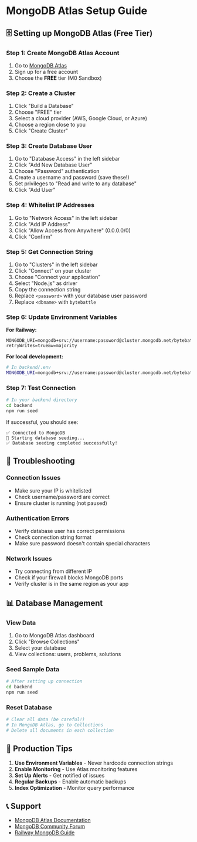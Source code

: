 # MongoDB Atlas Setup Guide

## 🗄️ Setting up MongoDB Atlas (Free Tier)

### Step 1: Create MongoDB Atlas Account
1. Go to [MongoDB Atlas](https://www.mongodb.com/atlas)
2. Sign up for a free account
3. Choose the **FREE** tier (M0 Sandbox)

### Step 2: Create a Cluster
1. Click "Build a Database"
2. Choose "FREE" tier
3. Select a cloud provider (AWS, Google Cloud, or Azure)
4. Choose a region close to you
5. Click "Create Cluster"

### Step 3: Create Database User
1. Go to "Database Access" in the left sidebar
2. Click "Add New Database User"
3. Choose "Password" authentication
4. Create a username and password (save these!)
5. Set privileges to "Read and write to any database"
6. Click "Add User"

### Step 4: Whitelist IP Addresses
1. Go to "Network Access" in the left sidebar
2. Click "Add IP Address"
3. Click "Allow Access from Anywhere" (0.0.0.0/0)
4. Click "Confirm"

### Step 5: Get Connection String
1. Go to "Clusters" in the left sidebar
2. Click "Connect" on your cluster
3. Choose "Connect your application"
4. Select "Node.js" as driver
5. Copy the connection string
6. Replace `<password>` with your database user password
7. Replace `<dbname>` with `bytebattle`

### Step 6: Update Environment Variables

**For Railway:**
```
MONGODB_URI=mongodb+srv://username:password@cluster.mongodb.net/bytebattle?retryWrites=true&w=majority
```

**For local development:**
```bash
# In backend/.env
MONGODB_URI=mongodb+srv://username:password@cluster.mongodb.net/bytebattle?retryWrites=true&w=majority
```

### Step 7: Test Connection
```bash
# In your backend directory
cd backend
npm run seed
```

If successful, you should see:
```
✅ Connected to MongoDB
🌱 Starting database seeding...
✅ Database seeding completed successfully!
```

## 🔧 Troubleshooting

### Connection Issues
- Make sure your IP is whitelisted
- Check username/password are correct
- Ensure cluster is running (not paused)

### Authentication Errors
- Verify database user has correct permissions
- Check connection string format
- Make sure password doesn't contain special characters

### Network Issues
- Try connecting from different IP
- Check if your firewall blocks MongoDB ports
- Verify cluster is in the same region as your app

## 📊 Database Management

### View Data
1. Go to MongoDB Atlas dashboard
2. Click "Browse Collections"
3. Select your database
4. View collections: users, problems, solutions

### Seed Sample Data
```bash
# After setting up connection
cd backend
npm run seed
```

### Reset Database
```bash
# Clear all data (be careful!)
# In MongoDB Atlas, go to Collections
# Delete all documents in each collection
```

## 🎯 Production Tips

1. **Use Environment Variables** - Never hardcode connection strings
2. **Enable Monitoring** - Use Atlas monitoring features
3. **Set Up Alerts** - Get notified of issues
4. **Regular Backups** - Enable automatic backups
5. **Index Optimization** - Monitor query performance

## 📞 Support

- [MongoDB Atlas Documentation](https://docs.atlas.mongodb.com/)
- [MongoDB Community Forum](https://community.mongodb.com/)
- [Railway MongoDB Guide](https://docs.railway.app/databases/mongodb)
